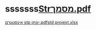 # sssssss[Strמסמך.pdf](https://github.com/user-attachments/files/16830498/Str.pdf)
[אינסטגרם stp יונתן.pdf](https://github.com/user-attachments/files/16830497/stp.pdf)[std projext.xlsx](https://github.com/user-attachments/files/16830501/std.projext.xlsx)

